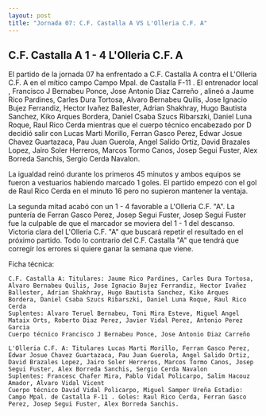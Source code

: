 ```yaml
--- 
layout: post 
title: "Jornada 07: C.F. Castalla A VS L'Olleria C.F. A"
---
```


## C.F. Castalla A 1 - 4 L'Olleria C.F. A

El partido de la jornada 07 ha enfrentado a C.F. Castalla A contra el L'Olleria C.F. A en el mítico campo Campo Mpal. de Castalla F-11 . El entrenador local , Francisco J Bernabeu Ponce, Jose Antonio Diaz Carreño , alineó a Jaume Rico Pardines, Carles Dura Tortosa, Alvaro Bernabeu Quilis, Jose Ignacio Bujez Ferrandiz, Hector Ivañez Ballester, Adrian Shakhray, Hugo Bautista Sanchez, Kiko Arques Bordera, Daniel Csaba Szucs Ribarszki, Daniel Luna Roque, Raul Rico Cerda mientras que el cuerpo técnico encabezado por D decidió salir con Lucas Marti Morillo, Ferran Gasco Perez, Edwar Josue Chavez Guartazaca, Pau Juan Guerola, Angel Salido Ortiz, David Brazales Lopez, Jairo Soler Herreros, Marcos Tormo Canos, Josep Segui Fuster, Alex Borreda Sanchis, Sergio Cerda Navalon. 

La igualdad reinó durante los primeros 45 minutos y ambos equipos se fueron a vestuarios habiendo marcado 1 goles.  El partido empezó con el gol de Raul Rico Cerda en el minuto 16 pero no supieron mantener la ventaja. 

La segunda mitad acabó con un 1 - 4 favorable a L'Olleria C.F. "A". La puntería de  Ferran Gasco Perez, Josep Segui Fuster, Josep Segui Fuster  fue la culpable de que el marcador se moviera del 1 - 1 del descanso. Victoria clara del L'Olleria C.F. "A" que buscará repetir el resultado en el próximo partido. Todo lo contrario del C.F. Castalla "A" que tendrá que corregir los errores si quiere ganar la semana que viene. 

Ficha técnica: 
    
    C.F. Castalla A: Titulares: Jaume Rico Pardines, Carles Dura Tortosa, Alvaro Bernabeu Quilis, Jose Ignacio Bujez Ferrandiz, Hector Ivañez Ballester, Adrian Shakhray, Hugo Bautista Sanchez, Kiko Arques Bordera, Daniel Csaba Szucs Ribarszki, Daniel Luna Roque, Raul Rico Cerda 
    Suplentes: Alvaro Teruel Bernabeu, Toni Mira Esteve, Miguel Angel Mataix Orts, Roberto Diaz Perez, Javier Vidal Perez, Antonio Perez Garcia 
    Cuerpo técnico Francisco J Bernabeu Ponce, Jose Antonio Diaz Carreño 
    
    L'Olleria C.F. A: Titulares Lucas Marti Morillo, Ferran Gasco Perez, Edwar Josue Chavez Guartazaca, Pau Juan Guerola, Angel Salido Ortiz, David Brazales Lopez, Jairo Soler Herreros, Marcos Tormo Canos, Josep Segui Fuster, Alex Borreda Sanchis, Sergio Cerda Navalon
    Suplentes: Francesc Chafer Mira, Pablo Vidal Policarpo, Salim Hacouz Amador, Alvaro Vidal Vicent 
    Cuerpo técnico David Vidal Policarpo, Miguel Samper Ureña Estadio: Campo Mpal. de Castalla F-11 . Goles: Raul Rico Cerda, Ferran Gasco Perez, Josep Segui Fuster, Alex Borreda Sanchis.  